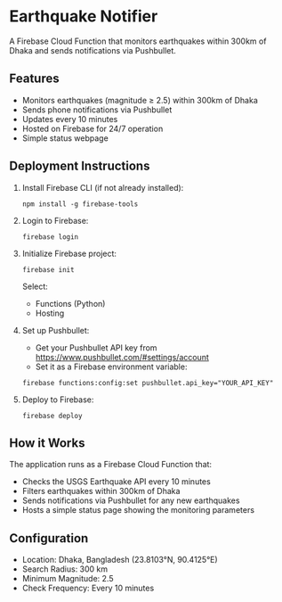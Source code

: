 # Earthquake Notifier

A Firebase Cloud Function that monitors earthquakes within 300km of Dhaka and sends notifications via Pushbullet.

## Features

- Monitors earthquakes (magnitude ≥ 2.5) within 300km of Dhaka
- Sends phone notifications via Pushbullet
- Updates every 10 minutes
- Hosted on Firebase for 24/7 operation
- Simple status webpage

## Deployment Instructions

1. Install Firebase CLI (if not already installed):
   ```
   npm install -g firebase-tools
   ```

2. Login to Firebase:
   ```
   firebase login
   ```

3. Initialize Firebase project:
   ```
   firebase init
   ```
   Select:
   - Functions (Python)
   - Hosting

4. Set up Pushbullet:
   - Get your Pushbullet API key from https://www.pushbullet.com/#settings/account
   - Set it as a Firebase environment variable:
   ```
   firebase functions:config:set pushbullet.api_key="YOUR_API_KEY"
   ```

5. Deploy to Firebase:
   ```
   firebase deploy
   ```

## How it Works

The application runs as a Firebase Cloud Function that:
- Checks the USGS Earthquake API every 10 minutes
- Filters earthquakes within 300km of Dhaka
- Sends notifications via Pushbullet for any new earthquakes
- Hosts a simple status page showing the monitoring parameters

## Configuration

- Location: Dhaka, Bangladesh (23.8103°N, 90.4125°E)
- Search Radius: 300 km
- Minimum Magnitude: 2.5
- Check Frequency: Every 10 minutes
